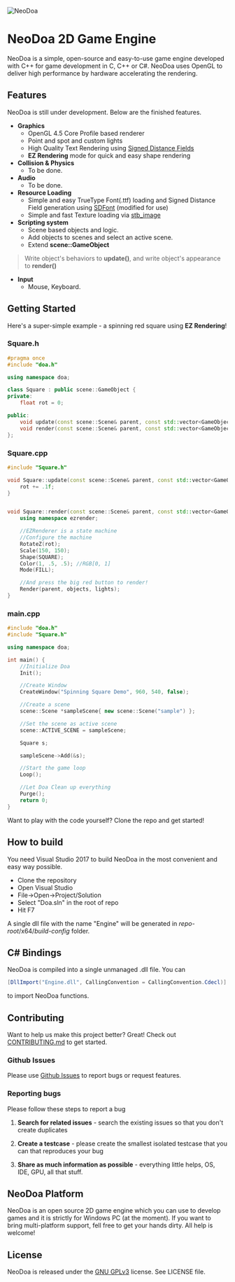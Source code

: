 ![NeoDoa](https://user-images.githubusercontent.com/25724155/72576385-9ca35100-38e0-11ea-9f10-5de3852e6df3.png "NeoDoa Logo")

# NeoDoa 2D Game Engine

NeoDoa is a simple, open-source and easy-to-use game engine developed with C++ for game development in C, C++ or C#. NeoDoa uses OpenGL to deliver high performance by hardware accelerating the rendering.

## Features

NeoDoa is still under development. Below are the finished features.

* **Graphics**
    * OpenGL 4.5 Core Profile based renderer
    * Point and spot and custom lights
	* High Quality Text Rendering using [Signed Distance Fields](https://steamcdn-a.akamaihd.net/apps/valve/2007/SIGGRAPH2007_AlphaTestedMagnification.pdf)
	* __EZ Rendering__ mode for quick and easy shape rendering
* **Collision & Physics**
    * To be done.
* **Audio**
    * To be done.
* **Resource Loading**
	* Simple and easy TrueType Font(.ttf) loading and Signed Distance Field generation using [SDFont](https://www.gamedev.net/forums/topic.asp?topic_id=491938) (modified for use)
    * Simple and fast Texture loading via [stb_image](https://github.com/nothings/stb/blob/master/stb_image.h)
* **Scripting system**
	* Scene based objects and logic.
	* Add objects to scenes and select an active scene.  
    * Extend __scene::GameObject__
>   Write object's behaviors to __update()__, and write object's appearance to __render()__
* **Input**
    * Mouse, Keyboard.

## Getting Started

Here's a super-simple example - a spinning red square using __EZ Rendering__!

### Square.h
```cpp
#pragma once
#include "doa.h"

using namespace doa;

class Square : public scene::GameObject {
private:
    float rot = 0;

public:
    void update(const scene::Scene& parent, const std::vector<GameObject*>& objects, const std::vector<scene::Light*>& lights) override;
    void render(const scene::Scene& parent, const std::vector<GameObject*>& objects, const std::vector<scene::Light*>& lights) const override;
};
```

### Square.cpp
```cpp
#include "Square.h"

void Square::update(const scene::Scene& parent, const std::vector<GameObject*>& objects, const std::vector<scene::Light*>& lights) {
    rot += .1f;
}


void Square::render(const scene::Scene& parent, const std::vector<GameObject*>& objects, const std::vector<scene::Light*>& lights) const {
    using namespace ezrender;

    //EZRenderer is a state machine
    //Configure the machine
    RotateZ(rot);
    Scale(150, 150);
    Shape(SQUARE);
    Color(1, .5, .5); //RGB[0, 1]
    Mode(FILL);

    //And press the big red button to render!
    Render(parent, objects, lights);
}
```

### main.cpp
```cpp
#include "doa.h"
#include "Square.h"

using namespace doa;

int main() {
    //Initialize Doa
    Init();

    //Create Window
    CreateWindow("Spinning Square Demo", 960, 540, false);

    //Create a scene
    scene::Scene *sampleScene{ new scene::Scene("sample") };

    //Set the scene as active scene
    scene::ACTIVE_SCENE = sampleScene;

    Square s;

    sampleScene->Add(&s);

    //Start the game loop
    Loop();

    //Let Doa Clean up everything
    Purge();
    return 0;
}
```

Want to play with the code yourself? Clone the repo and get started!

## How to build

You need Visual Studio 2017 to build NeoDoa in the most convenient and easy way possible.

 * Clone the repository
 * Open Visual Studio
 * File->Open->Project/Solution
 * Select "Doa.sln" in the root of repo
 * Hit F7
 
A single dll file with the name "Engine" will be generated in _repo-root_/x64/_build-config_ folder.


## C# Bindings

NeoDoa is compiled into a single unmanaged .dll file. You can 

```c#
[DllImport("Engine.dll", CallingConvention = CallingConvention.Cdecl)]
```

to import NeoDoa functions.

## Contributing

Want to help us make this project better? Great!
Check out [CONTRIBUTING.md](https://github.com/aeris170/NeoDoa/blob/master/CONTRIBUTING.md) to get started.

### Github Issues

Please use [Github Issues](https://github.com/aeris170/NeoDoa/issues) to report bugs or request features.

### Reporting bugs

Please follow these steps to report a bug

1. **Search for related issues** - search the existing issues so that you don't create duplicates

2. **Create a testcase** - please create the smallest isolated testcase that you can that reproduces your bug

3. **Share as much information as possible** - everything little helps, OS, IDE, GPU, all that stuff.

## NeoDoa Platform

NeoDoa is an open source 2D game engine which you can use to develop games and it is strictly for Windows PC (at the moment).
If you want to bring multi-platform support, fell free to get your hands dirty. All help is welcome!

## License

NeoDoa is released under the [GNU GPLv3](https://choosealicense.com/licenses/gpl-3.0/) license. See LICENSE file.